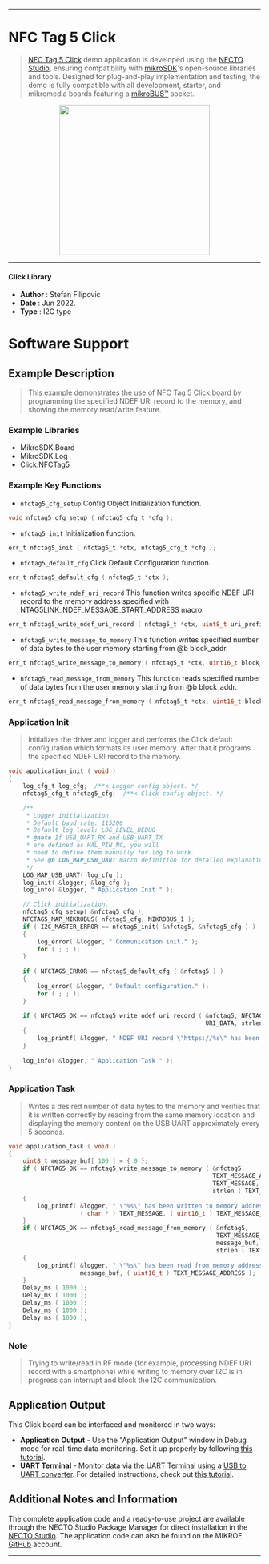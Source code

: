 
---
# NFC Tag 5 Click

> [NFC Tag 5 Click](https://www.mikroe.com/?pid_product=MIKROE-5230) demo application is developed using
the [NECTO Studio](https://www.mikroe.com/necto), ensuring compatibility with [mikroSDK](https://www.mikroe.com/mikrosdk)'s
open-source libraries and tools. Designed for plug-and-play implementation and testing, the demo is fully compatible with
all development, starter, and mikromedia boards featuring a [mikroBUS&trade;](https://www.mikroe.com/mikrobus) socket.

<p align="center">
  <img src="https://www.mikroe.com/?pid_product=MIKROE-5230&image=1" height=300px>
</p>

---

#### Click Library

- **Author**        : Stefan Filipovic
- **Date**          : Jun 2022.
- **Type**          : I2C type

# Software Support

## Example Description

> This example demonstrates the use of NFC Tag 5 Click board by programming the specified NDEF URI record to the memory, and showing the memory read/write feature.

### Example Libraries

- MikroSDK.Board
- MikroSDK.Log
- Click.NFCTag5

### Example Key Functions

- `nfctag5_cfg_setup` Config Object Initialization function.
```c
void nfctag5_cfg_setup ( nfctag5_cfg_t *cfg );
```

- `nfctag5_init` Initialization function.
```c
err_t nfctag5_init ( nfctag5_t *ctx, nfctag5_cfg_t *cfg );
```

- `nfctag5_default_cfg` Click Default Configuration function.
```c
err_t nfctag5_default_cfg ( nfctag5_t *ctx );
```

- `nfctag5_write_ndef_uri_record` This function writes specific NDEF URI record to the memory address specified with NTAG5LINK_NDEF_MESSAGE_START_ADDRESS macro.
```c
err_t nfctag5_write_ndef_uri_record ( nfctag5_t *ctx, uint8_t uri_prefix, uint8_t *uri_data, uint8_t data_len );
```

- `nfctag5_write_message_to_memory` This function writes specified number of data bytes to the user memory starting from @b block_addr.
```c
err_t nfctag5_write_message_to_memory ( nfctag5_t *ctx, uint16_t block_addr, uint8_t *message, uint16_t message_len );
```

- `nfctag5_read_message_from_memory` This function reads specified number of data bytes from the user memory starting from @b block_addr.
```c
err_t nfctag5_read_message_from_memory ( nfctag5_t *ctx, uint16_t block_addr, uint8_t *message, uint16_t message_len );
```

### Application Init

> Initializes the driver and logger and performs the Click default configuration which formats its user memory. After that it programs the specified NDEF URI record to the memory.

```c
void application_init ( void )
{
    log_cfg_t log_cfg;  /**< Logger config object. */
    nfctag5_cfg_t nfctag5_cfg;  /**< Click config object. */

    /** 
     * Logger initialization.
     * Default baud rate: 115200
     * Default log level: LOG_LEVEL_DEBUG
     * @note If USB_UART_RX and USB_UART_TX 
     * are defined as HAL_PIN_NC, you will 
     * need to define them manually for log to work. 
     * See @b LOG_MAP_USB_UART macro definition for detailed explanation.
     */
    LOG_MAP_USB_UART( log_cfg );
    log_init( &logger, &log_cfg );
    log_info( &logger, " Application Init " );

    // Click initialization.
    nfctag5_cfg_setup( &nfctag5_cfg );
    NFCTAG5_MAP_MIKROBUS( nfctag5_cfg, MIKROBUS_1 );
    if ( I2C_MASTER_ERROR == nfctag5_init( &nfctag5, &nfctag5_cfg ) ) 
    {
        log_error( &logger, " Communication init." );
        for ( ; ; );
    }
    
    if ( NFCTAG5_ERROR == nfctag5_default_cfg ( &nfctag5 ) )
    {
        log_error( &logger, " Default configuration." );
        for ( ; ; );
    }
    
    if ( NFCTAG5_OK == nfctag5_write_ndef_uri_record ( &nfctag5, NFCTAG5_URI_PREFIX_4, 
                                                       URI_DATA, strlen ( URI_DATA ) ) )
    {
        log_printf( &logger, " NDEF URI record \"https://%s\" has been written\r\n", ( char * ) URI_DATA );
    }
    
    log_info( &logger, " Application Task " );
}
```

### Application Task

> Writes a desired number of data bytes to the memory and verifies that it is written correctly by reading from the same memory location and displaying the memory content
on the USB UART approximately every 5 seconds.

```c
void application_task ( void )
{
    uint8_t message_buf[ 100 ] = { 0 };
    if ( NFCTAG5_OK == nfctag5_write_message_to_memory ( &nfctag5, 
                                                         TEXT_MESSAGE_ADDRESS, 
                                                         TEXT_MESSAGE, 
                                                         strlen ( TEXT_MESSAGE ) ) )
    {
        log_printf( &logger, " \"%s\" has been written to memory address 0x%.4X \r\n", 
                    ( char * ) TEXT_MESSAGE, ( uint16_t ) TEXT_MESSAGE_ADDRESS );
    }
    if ( NFCTAG5_OK == nfctag5_read_message_from_memory ( &nfctag5,
                                                          TEXT_MESSAGE_ADDRESS, 
                                                          message_buf, 
                                                          strlen ( TEXT_MESSAGE ) ) )
    {
        log_printf( &logger, " \"%s\" has been read from memory address 0x%.4X \r\n\n", 
                    message_buf, ( uint16_t ) TEXT_MESSAGE_ADDRESS );
    }
    Delay_ms ( 1000 );
    Delay_ms ( 1000 );
    Delay_ms ( 1000 );
    Delay_ms ( 1000 );
    Delay_ms ( 1000 );
}
```

### Note

> Trying to write/read in RF mode (for example, processing NDEF URI record with a smartphone) while writing to memory over I2C is in progress can interrupt and block the I2C communication. 

## Application Output

This Click board can be interfaced and monitored in two ways:
- **Application Output** - Use the "Application Output" window in Debug mode for real-time data monitoring.
Set it up properly by following [this tutorial](https://www.youtube.com/watch?v=ta5yyk1Woy4).
- **UART Terminal** - Monitor data via the UART Terminal using
a [USB to UART converter](https://www.mikroe.com/click/interface/usb?interface*=uart,uart). For detailed instructions,
check out [this tutorial](https://help.mikroe.com/necto/v2/Getting%20Started/Tools/UARTTerminalTool).

## Additional Notes and Information

The complete application code and a ready-to-use project are available through the NECTO Studio Package Manager for 
direct installation in the [NECTO Studio](https://www.mikroe.com/necto). The application code can also be found on
the MIKROE [GitHub](https://github.com/MikroElektronika/mikrosdk_click_v2) account.

---
